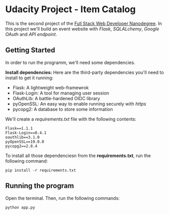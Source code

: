 # Udacity Project - Item Catalog

This is the second project of the [Full Stack Web Developer Nanodegree](https://www.udacity.com/course/full-stack-web-developer-nanodegree--nd004). In this project we'll build an event website with *Flask*, *SQLALchemy*, *Google OAuth* and *API endpoint*.

## Getting Started 

In order to run the programm, we'll need some dependencies. 

**Install dependencies:**
Here are the third-party dependencies you'll need to install to get it running:
* Flask: A lightweight web-framewrok
* Flask-Login: A tool for managing user session  
* OAuthLib: A battle-hardened OIDC library
* pyOpenSSL: An easy way to enable running securely with *https*
* pycopg2: A database to store some information 

We'll create a *requirements.txt* file with the following contents:

```
Flask==1.1.1
Flask-Login==0.4.1
oauthlib==3.1.0
pyOpenSSL==19.0.0
pycopg2==2.8.4
```

To install all those dependenciesn from the **requirements.txt**, run the following command: 

```
pip install -r requirements.txt
```

## Running the program
Open the terminal. Then, run the following commands:

```
python app.py
```